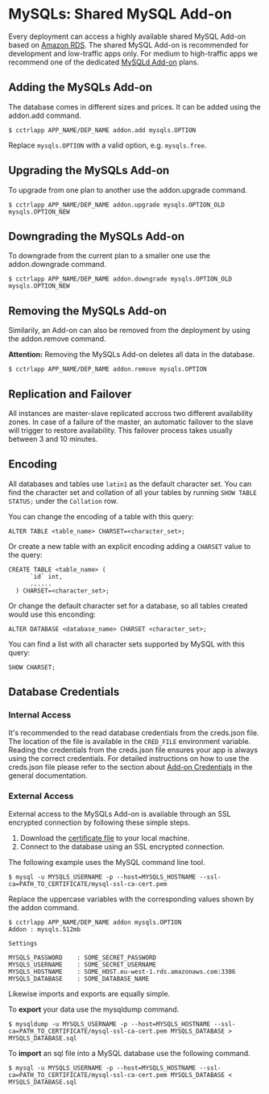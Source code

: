 # MySQLs: Shared MySQL Add-on

Every deployment can access a highly available shared MySQL Add-on based on [Amazon RDS](http://aws.amazon.com/rds/).
The shared MySQL Add-on is recommended for development and low-traffic apps only. For medium to high-traffic apps we
recommend one of the dedicated [MySQLd Add-on](https://www.cloudcontrol.com/add-ons/mysqld) plans.

## Adding the MySQLs Add-on

The database comes in different sizes and prices. It can be added using the addon.add command.

~~~
$ cctrlapp APP_NAME/DEP_NAME addon.add mysqls.OPTION
~~~
Replace `mysqls.OPTION` with a valid option, e.g. `mysqls.free`.

## Upgrading the MySQLs Add-on

To upgrade from one plan to another use the addon.upgrade command.

~~~
$ cctrlapp APP_NAME/DEP_NAME addon.upgrade mysqls.OPTION_OLD mysqls.OPTION_NEW
~~~

## Downgrading the MySQLs Add-on

To downgrade from the current plan to a smaller one use the addon.downgrade command.

~~~
$ cctrlapp APP_NAME/DEP_NAME addon.downgrade mysqls.OPTION_OLD mysqls.OPTION_NEW
~~~

## Removing the MySQLs Add-on

Similarily, an Add-on can also be removed from the deployment by using the addon.remove command.

**Attention:** Removing the MySQLs Add-on deletes all data in the database.

~~~
$ cctrlapp APP_NAME/DEP_NAME addon.remove mysqls.OPTION
~~~

## Replication and Failover

All instances are master-slave replicated accross two different availability zones. In case of a failure
of the master, an automatic failover to the slave will trigger to restore availability. This failover process
takes usually between 3 and 10 minutes.

## Encoding

All databases and tables use `latin1` as the default character set. You can find the character set
and collation of all your tables by running `SHOW TABLE STATUS;` under the `Collation` row.

You can change the encoding of a table with this query:

~~~
ALTER TABLE <table_name> CHARSET=<character_set>;
~~~

Or create a new table with an explicit encoding adding a `CHARSET` value to the query:

~~~
CREATE TABLE <table_name> (
      `id` int,
      ......
  ) CHARSET=<character_set>;
~~~

Or change the default character set for a database, so all tables created would use this enconding:

~~~
ALTER DATABASE <database_name> CHARSET <character_set>;
~~~

You can find a list with all character sets supported by MySQL with this query:

~~~
SHOW CHARSET;
~~~

## Database Credentials

### Internal Access

It's recommended to the read database credentials from the creds.json file. The location of the file is available
in the `CRED_FILE` environment variable. Reading the credentials from the creds.json file ensures your app is always
using the correct credentials. For detailed instructions on how to use the creds.json file please refer to the
section about [Add-on Credentials](https://www.cloudcontrol.com/dev-center/platform-documentation#add-ons) in
the general documentation.

### External Access

External access to the MySQLs Add-on is available through an SSL encrypted connection by following these simple steps.

 1. Download the [certificate file](https://s3.amazonaws.com/rds-downloads/rds-combined-ca-bundle.pem) to your local machine.
 1. Connect to the database using an SSL encrypted connection.

The following example uses the MySQL command line tool.

~~~
$ mysql -u MYSQLS_USERNAME -p --host=MYSQLS_HOSTNAME --ssl-ca=PATH_TO_CERTIFICATE/mysql-ssl-ca-cert.pem
~~~

Replace the uppercase variables with the corresponding values shown by the addon command.

~~~
$ cctrlapp APP_NAME/DEP_NAME addon mysqls.OPTION
Addon : mysqls.512mb

Settings

MYSQLS_PASSWORD    : SOME_SECRET_PASSWORD
MYSQLS_USERNAME    : SOME_SECRET_USERNAME
MYSQLS_HOSTNAME    : SOME_HOST.eu-west-1.rds.amazonaws.com:3306
MYSQLS_DATABASE    : SOME_DATABASE_NAME
~~~

Likewise imports and exports are equally simple.

To **export** your data use the mysqldump command.
~~~
$ mysqldump -u MYSQLS_USERNAME -p --host=MYSQLS_HOSTNAME --ssl-ca=PATH_TO_CERTIFICATE/mysql-ssl-ca-cert.pem MYSQLS_DATABASE > MYSQLS_DATABASE.sql
~~~

To **import** an sql file into a MySQL database use the following command.
~~~
$ mysql -u MYSQLS_USERNAME -p --host=MYSQLS_HOSTNAME --ssl-ca=PATH_TO_CERTIFICATE/mysql-ssl-ca-cert.pem MYSQLS_DATABASE < MYSQLS_DATABASE.sql
~~~

